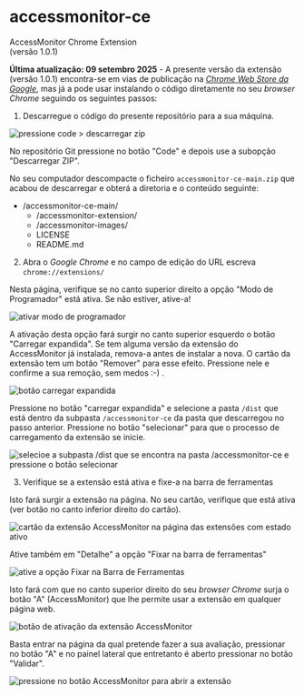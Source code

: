 # accessmonitor-ce

AccessMonitor Chrome Extension<br>
(versão 1.0.1)

**Última atualização: 09 setembro 2025** - A presente versão da extensão (versão 1.0.1) encontra-se em vias de publicação na _[Chrome Web Store da Google](https://chromewebstore.google.com/detail/accessmonitor-extension/knjdoonhhnjfmigigfgoehhihodndaii?hl=pt-PT&utm_source=ext_sidebar)_, mas já a pode usar instalando o código diretamente no seu _browser Chrome_ seguindo os seguintes passos:

1. Descarregue o código do presente repositório para a sua máquina.

![pressione code > descarregar zip](https://github.com/user-attachments/assets/273e1457-6353-4acb-a08c-322288ff37aa)

No repositório Git pressione no botão "Code" e depois use a subopção "Descarregar ZIP".

No seu computador descompacte o ficheiro `accessmonitor-ce-main.zip` que acabou de descarregar e obterá a diretoria e o conteúdo seguinte: 

- /accessmonitor-ce-main/
  - /accessmonitor-extension/
  - /accessmonitor-images/
  - LICENSE
  - README.md

2. Abra o _Google Chrome_ e no campo de edição do URL escreva `chrome://extensions/`

Nesta página, verifique se no canto superior direito a opção "Modo de Programador" está ativa. Se não estiver, ative-a!

![ativar modo de programador](https://github.com/user-attachments/assets/8441df71-4977-4a8b-b4ed-58c3bebbc5c6)

A ativação desta opção fará surgir no canto superior esquerdo o botão "Carregar expandida". Se tem alguma versão da extensão do AccessMonitor já instalada, remova-a antes de instalar a nova. O cartão da extensão tem um botão "Remover" para esse efeito. Pressione nele e confirme a sua remoção, sem medos :-) . 

![botão carregar expandida](https://github.com/user-attachments/assets/bd68cc92-1069-49e3-b18e-dd93daf0094f)

Pressione no botão "carregar expandida" e selecione a pasta `/dist` que está dentro da subpasta `/accessmonitor-ce` da pasta que descarregou no passo anterior. Pressione no botão "selecionar" para que o processo de carregamento da extensão se inicie.

![selecioe a subpasta /dist que se encontra na pasta /accessmonitor-ce e pressione o botão selecionar](https://github.com/user-attachments/assets/d4563b4e-10e6-4fd4-bae5-41ab459e0843)


3. Verifique se a extensão está ativa e fixe-a na barra de ferramentas


Isto fará surgir a extensão na página. No seu cartão, verifique que está ativa (ver botão no canto inferior direito do cartão).

![cartão da extensão AccessMonitor na página das extensões com estado ativo](https://github.com/user-attachments/assets/5966ca57-44cf-462b-83bc-37daecbea1fc)

Ative também em "Detalhe" a opção "Fixar na barra de ferramentas"

![ative a opção Fixar na Barra de Ferramentas](https://github.com/user-attachments/assets/d9c1fa53-9881-446f-a09e-aadb071450c4)

Isto fará com que no canto superior direito do seu _browser Chrome_ surja o botão "A" (AccessMonitor) que lhe permite usar a extensão em qualquer página web.

![botão de ativação da extensão AccessMonitor](https://github.com/user-attachments/assets/40ecc3f9-72bc-456e-8c56-5a757976bf6c)

Basta entrar na página da qual pretende fazer a sua avaliação, pressionar no botão "A" e no painel lateral que entretanto é aberto pressionar no botão "Validar".

![pressione no botão AccessMonitor para abrir a extensão](https://github.com/user-attachments/assets/c22e07c3-c463-4705-965b-e6bd46c02e16)










 
